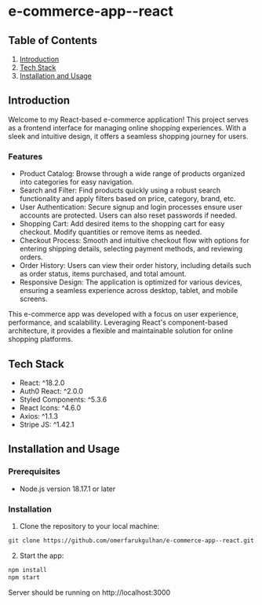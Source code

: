 # e-commerce-app--react

## Table of Contents

1. [Introduction](#introduction)
2. [Tech Stack](#tech-stack)
3. [Installation and Usage](#installation-and-usage)

## Introduction

Welcome to my React-based e-commerce application! This project serves as a frontend interface for managing online shopping experiences. With a sleek and intuitive design, it offers a seamless shopping journey for users.

### Features

- Product Catalog: Browse through a wide range of products organized into categories for easy navigation.
- Search and Filter: Find products quickly using a robust search functionality and apply filters based on price, category, brand, etc.
- User Authentication: Secure signup and login processes ensure user accounts are protected. Users can also reset passwords if needed.
- Shopping Cart: Add desired items to the shopping cart for easy checkout. Modify quantities or remove items as needed.
- Checkout Process: Smooth and intuitive checkout flow with options for entering shipping details, selecting payment methods, and reviewing orders.
- Order History: Users can view their order history, including details such as order status, items purchased, and total amount.
- Responsive Design: The application is optimized for various devices, ensuring a seamless experience across desktop, tablet, and mobile screens.

This e-commerce app was developed with a focus on user experience, performance, and scalability. Leveraging React's component-based architecture, it provides a flexible and maintainable solution for online shopping platforms.

## Tech Stack

- React: ^18.2.0
- Auth0 React: ^2.0.0
- Styled Components: ^5.3.6
- React Icons: ^4.6.0
- Axios: ^1.1.3
- Stripe JS: ^1.42.1

## Installation and Usage

### Prerequisites

- Node.js version 18.17.1 or later

### Installation

1. Clone the repository to your local machine:

```bash
git clone https://github.com/omerfarukgulhan/e-commerce-app--react.git
```

2. Start the app:

```bash
npm install
npm start
```

Server should be running on http://localhost:3000
